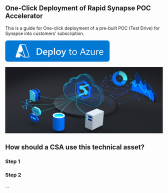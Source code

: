 ## One-Click Deployment of Rapid Synapse POC Accelerator 
This is a guide for One-click deployment of a pre-built POC (Test Drive) for Synapse into customers’ subscription. 

[![Deploy To Azure](https://raw.githubusercontent.com/Azure/azure-quickstart-templates/master/1-CONTRIBUTION-GUIDE/images/deploytoazure.svg?sanitize=true)](https://portal.azure.com/#create/Microsoft.Template/uri/https%3A%2F%2Fraw.githubusercontent.com%2Fazure%2Fazure-synapse-consumption-play%2Fpoc%2Fmain%2Fazuredeploy.json) 

![Synapse Analytics](https://raw.githubusercontent.com/Azure/azure-quickstart-templates/master/101-synapse-poc/images/synapse1.png)

## How should a CSA use this technical asset?
### Step 1

### Step 2

...




